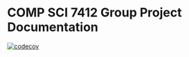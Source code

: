 # COMP SCI 7412 Group Project Documentation

[![codecov](https://codecov.io/gh/laitingsheng/COMP-SCI-7412-Group-Project/branch/master/graph/badge.svg?token=QXRK05IV4K)](https://codecov.io/gh/laitingsheng/COMP-SCI-7412-Group-Project)
